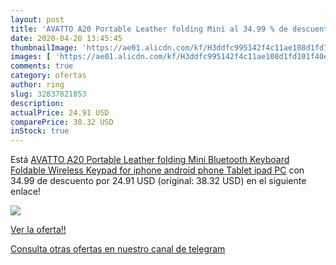 ```yaml
---
layout: post
title: 'AVATTO A20 Portable Leather folding Mini al 34.99 % de descuento'
date: 2020-04-20 13:45:45
thumbnailImage: 'https://ae01.alicdn.com/kf/H3ddfc995142f4c11ae108d1fd101f40eC/AVATTO-A20-Portable-Leather-folding-Mini-Bluetooth-Keyboard-Foldable-Wireless-Keypad-for-iphone-android-phone-Tablet.jpg_350x350._SL200_.jpg'
images: [ 'https://ae01.alicdn.com/kf/H3ddfc995142f4c11ae108d1fd101f40eC/AVATTO-A20-Portable-Leather-folding-Mini-Bluetooth-Keyboard-Foldable-Wireless-Keypad-for-iphone-android-phone-Tablet.jpg_350x350._SL200_.jpg' ]
comments: true
category: ofertas
author: ring
slug: 32837821853
description:
actualPrice: 24.91 USD
comparePrice: 38.32 USD
inStock: true
---
```


Está [AVATTO A20 Portable Leather folding Mini Bluetooth Keyboard Foldable Wireless Keypad for iphone android phone Tablet ipad PC](https://www.amazon.com/dp/32837821853/?tag=redken08-20) con 34.99 de descuento por 24.91 USD (original: 38.32 USD) en el siguiente enlace!

[![](https://ae01.alicdn.com/kf/H3ddfc995142f4c11ae108d1fd101f40eC/AVATTO-A20-Portable-Leather-folding-Mini-Bluetooth-Keyboard-Foldable-Wireless-Keypad-for-iphone-android-phone-Tablet.jpg_350x350._SL200_.jpg)](https://www.amazon.com/dp/32837821853/?tag=redken08-20)

[Ver la oferta!!](https://www.amazon.com/dp/32837821853/?tag=redken08-20)

[Consulta otras ofertas en nuestro canal de telegram](https://t.me/s/ofertas25)
